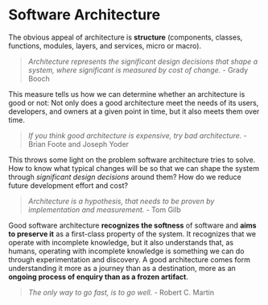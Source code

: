 # Software Architecture

The obvious appeal of architecture is __structure__ (components, classes, functions, modules, layers, and services, micro or macro).

> _Architecture represents the significant design decisions that shape a system, where significant is measured by cost of change._ - Grady Booch

This measure tells us how we can determine whether an architecture is good or not: Not only does a good architecture meet the needs of its users, developers, and owners at a given point in time, but it also meets them over time.

> _If you think good architecture is expensive, try bad architecture._ - Brian Foote and Joseph Yoder

This throws some light on the problem software architecture tries to solve. How to know what typical changes will be so that we can shape the system through _significant design decisions_ around them? How do we reduce future development effort and cost? 

> _Architecture is a hypothesis, that needs to be proven by implementation and measurement._ - Tom Gilb

Good software architecture __recognizes the softness__ of software and __aims to preserve it__ as a first-class property of the system. It recognizes that we operate with incomplete knowledge, but it also understands that, as humans, operating with incomplete knowledge is something we can do through experimentation and discovery. A good architecture comes form understanding it more as a journey than as a destination, more as an __ongoing process of enquiry than as a frozen artifact__.

> _The only way to go fast, is to go well._ - Robert C. Martin

